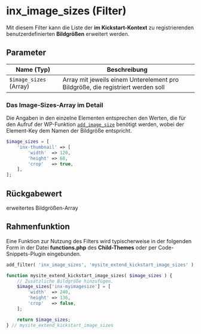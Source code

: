 # inx_image_sizes (Filter)

Mit diesem Filter kann die Liste der **im Kickstart-Kontext** zu registrierenden benutzerdefinierten **Bildgrößen** erweitert werden.

## Parameter

| Name (Typ) | Beschreibung |
| ---------- | ------------ |
| `$image_sizes` (Array) | Array mit jeweils einem Unterelement pro Bildgröße, die registriert werden soll |

### Das Image-Sizes-Array im Detail

Die Angaben in den einzelne Elementen entsprechen den Werten, die für den Aufruf der WP-Funktion [`add_image_size`](https://developer.wordpress.org/reference/functions/add_image_size/) benötigt werden, wobei der Element-Key dem Namen der Bildgröße entspricht.

```php
$image_sizes = [
	'inx-thumbnail' => [
		'width'  => 120,
		'height' => 68,
		'crop'   => true,
	],
];
```

## Rückgabewert

erweitertes Bildgrößen-Array

## Rahmenfunktion

Eine Funktion zur Nutzung des Filters wird typischerweise in der folgenden Form in der Datei **functions.php** des **Child-Themes** oder per Code-Snippets-Plugin eingebunden.

```php
add_filter( 'inx_image_sizes', 'mysite_extend_kickstart_image_sizes' );

function mysite_extend_kickstart_image_sizes( $image_sizes ) {
	// Zusätzliche Bildgröße hinzufügen.
	$image_sizes['inx-myimagesize'] = [
		'width'  => 240,
		'height' => 136,
		'crop'   => false,
	];

	return $image_sizes;
} // mysite_extend_kickstart_image_sizes
```